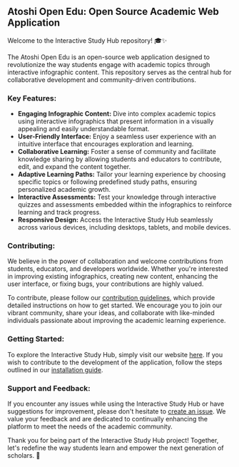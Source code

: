 ## Atoshi Open Edu: Open Source Academic Web Application

Welcome to the Interactive Study Hub repository! 🎓✨

The Atoshi Open Edu is an open-source web application designed to revolutionize the way students engage with academic topics through interactive infographic content. This repository serves as the central hub for collaborative development and community-driven contributions.

### Key Features:
- **Engaging Infographic Content:** Dive into complex academic topics using interactive infographics that present information in a visually appealing and easily understandable format.
- **User-Friendly Interface:** Enjoy a seamless user experience with an intuitive interface that encourages exploration and learning.
- **Collaborative Learning:** Foster a sense of community and facilitate knowledge sharing by allowing students and educators to contribute, edit, and expand the content together.
- **Adaptive Learning Paths:** Tailor your learning experience by choosing specific topics or following predefined study paths, ensuring personalized academic growth.
- **Interactive Assessments:** Test your knowledge through interactive quizzes and assessments embedded within the infographics to reinforce learning and track progress.
- **Responsive Design:** Access the Interactive Study Hub seamlessly across various devices, including desktops, tablets, and mobile devices.

### Contributing:
We believe in the power of collaboration and welcome contributions from students, educators, and developers worldwide. Whether you're interested in improving existing infographics, creating new content, enhancing the user interface, or fixing bugs, your contributions are highly valued.

To contribute, please follow our [contribution guidelines](CONTRIBUTING.md), which provide detailed instructions on how to get started. We encourage you to join our vibrant community, share your ideas, and collaborate with like-minded individuals passionate about improving the academic learning experience.

### Getting Started:
To explore the Interactive Study Hub, simply visit our website [here](https://www.atoshi.io). If you wish to contribute to the development of the application, follow the steps outlined in our [installation guide](INSTALLATION.md).

### Support and Feedback:
If you encounter any issues while using the Interactive Study Hub or have suggestions for improvement, please don't hesitate to [create an issue](https://github.com/username/repo/issues). We value your feedback and are dedicated to continually enhancing the platform to meet the needs of the academic community.

Thank you for being part of the Interactive Study Hub project! Together, let's redefine the way students learn and empower the next generation of scholars. 🚀
